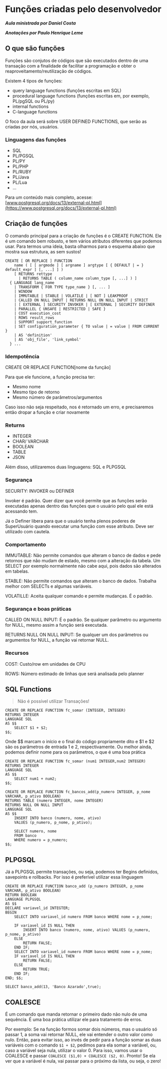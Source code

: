 # Funções criadas pelo desenvolvedor

_**Aula ministrada por Daniel Costa**_

_**Anotações por Paulo Henrique Leme**_

## O que são funções

Funções são conjutos de códigos que são executados dentro de uma transação com a finalidade de facilitar a programação e obter o reaproveitamento/reutilização de códigos.

Existem 4 tipos de funções:

* query language functions (funções escritas em SQL)
* procedural language functions (funções escritas em, por exemplo, PL/pgSQL ou PL/py)
* internal functions
* C-language functions

O foco da aula será sobre USER DEFINED FUNCTIONS, que serão as criadas por nós, usuários.

### Linguagens das funções

* SQL
* PL/PGSQL
* PL/PY
* PL/PHP
* PL/RUBY
* PL/Java
* PL/Lua
* ...

Para um conteúdo mais completo, acesse: [www.postgresql.org/docs/13/external-pl.html](https://www.postgresql.org/docs/13/external-pl.html)

## Criação de funções

O comando principal para a criação de funções é o CREATE FUNCTION. Ele é um comando bem robusto, e tem vários atributos diferentes que podemos usar. Para termos uma ideia, basta olharmos para o esquema abaixo que mostra sua estrutura, as sem sustos!

```
CREATE [ OR REPLACE ] FUNCTION
    name ( [ [ argmode ] [ argname ] argtype [ { DEFAULT | = } default_expr ] [, ...] ] )
    [ RETURNS rettype
      | RETURNS TABLE ( column_name column_type [, ...] ) ]
  { LANGUAGE lang_name
    | TRANSFORM { FOR TYPE type_name } [, ... ]
    | WINDOW
    | IMMUTABLE | STABLE | VOLATILE | [ NOT ] LEAKPROOF
    | CALLED ON NULL INPUT | RETURNS NULL ON NULL INPUT | STRICT
    | [ EXTERNAL ] SECURITY INVOKER | [ EXTERNAL ] SECURITY DEFINER
    | PARALLEL { UNSAFE | RESTRICTED | SAFE }
    | COST execution_cost
    | ROWS result_rows
    | SUPPORT support_function
    | SET configuration_parameter { TO value | = value | FROM CURRENT }
    | AS 'definition'
    | AS 'obj_file', 'link_symbol'
  } ...
  ```

### Idempotência

CREATE OR REPLACE FUNCTION[nome da função]

Para que ele funcione, a função precisa ter:

* Mesmo nome
* Mesmo tipo de retorno
* Mesmo número de parâmetros/argumentos

Caso isso não seja respeitado, nos é retornado um erro, e precisaremos então dropar a função e criar novamente

### Returns

* INTEGER
* CHAR/ VARCHAR
* BOOLEAN
* TABLE
* JSON

Além disso, utilizaremos duas linguagens: SQL e PLPGSQL

### Segurança

SECURITY: INVOKER ou DEFINER

Invoker é padrão. Quer dizer que você permite que as funções serão executadas apenas dentro das funções que o usuário pelo qual ele está acessando tem.

Já o Definer libera para que o usuário tenha plenos poderes de SuperUsuário quando executar uma função com esse atributo. Deve ser utilizado com cautela.

### Comportamento

IMMUTABLE: Não permite comandos que alteram o banco de dados e pede retornos que não mudam de estado, mesmo com a alteração da tabela. Um SELECT por exemplo normalmente não cabe aqui, pois dados são alterados em tabelas.

STABLE: Não permite comandos que alteram o banco de dados. Trabalha melhor com SELECTs e algumas variáveis.

VOLATILLE: Aceita qualquer comando e permite mudanças. É o padrão.

### Segurança e boas práticas

CALLED ON NULL INPUT: É o padrão. Se qualquer parâmetro ou argumento for NULL, mesmo assim a função será executada.

RETURNS NULL ON NULL INPUT: Se qualquer um dos parâmetros ou argumentos for NULL, a função vai retornar NULL.

### Recursos

COST: Custo/row em unidades de CPU

ROWS: Número estimado de linhas que será analisada pelo planner

## SQL Functions

>Não é possível utilizar Transações!

```
CREATE OR REPLACE FUNCTION fc_somar (INTEGER, INTEGER)
RETURNS INTEGER
LANGUAGE SQL
AS $$
    SELECT $1 + $2;
$$;
```

Onde $$ marcam o início e o final do código propriamente dito e $1 e $2 são os parâmetros de entrada 1 e 2, respectivamente.
Ou melhor ainda, podemos definir nome para os parâmetros, o que é uma boa prática

```
CREATE OR REPLACE FUNCTION fc_somar (num1 INTEGER,num2 INTEGER)
RETURNS INTEGER
LANGUAGE SQL
AS $$
    SELECT num1 + num2;
$$;
```

```
CREATE OR REPLACE FUNCTION fc_bancos_add(p_numero INTEGER, p_nome VARCHAR, p_ativo BOOLEAN)
RETURNS TABLE (numero INTEGER, nome INTEGER)
RETURNS NULL ON NULL INPUT
LANGUAGE SQL
AS $$
    INSERT INTO banco (numero, nome, ativo)
    VALUES (p_numero, p_nome, p_ativo);

    SELECT numero, nome
    FROM banco
    WHERE numero = p_numero;
$$;
```

## PLPGSQL

Já a PLPGSQL permite transações, ou seja, podemos ter Begins definidos, savepoints e rollbacks. Por isso é preferível utilizar essa linguagem

```
CREATE OR REPLACE FUNCTION banco_add (p_numero INTEGER, p_nome VARCHAR, p_ativo BOOLEAN)
RETURN BOOLEAN
LANGUAGE PLPGSQL
AS $$
DECLARE variavel_id INTEGTER;
BEGIN
    SELECT INTO variavel_id numero FROM banco WHERE nome = p_nome;

    IF variavel_id IS NULL THEN
        INSERT INTO banco (numero, nome, ativo) VALUES (p_numero, p_nome, p_ativo)
    ELSE
        RETURN FALSE;
    END IF;
    SELECT INTO variavel_id numero FROM banco WHERE nome = p_nome;
    IF variavel_id IS NULL THEN
        RETURN FALSE;
    ELSE
        RETURN TRUE;
    END IF;
END; $$;

SELECT banco_add(13, 'Banco Azarado',true);
```

## COALESCE

É um comando que manda retornar o primeiro dado não nulo de uma sequência. É uma boa prática utilizar ele para tratamento de erros.

Por exemplo: Se na função formos somar dois números, mas o usuário só passar 1, a soma vai retornar NULL, ele vai entender o outro valor como nulo. Então, para evitar isso, ao invés de pedir para a função somar as duas variáveis com o comando `$1 + $2`, pedimos para ela somar a variável, ou, caso a variável seja nula, utilizar o valor 0. Para isso, vamos usar o COALESCE e passar `COALESCE ($1,0) + COALESCE ($2, 0)`. Pronto! Se ela ver que a variável é nula, vai passar para o próximo da lista, ou seja, o zero!
